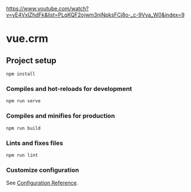 https://www.youtube.com/watch?v=yE4VxlZhdFk&list=PLqKQF2ojwm3njNpksFCi8o-_c-9Vva_W0&index=9
# vue.crm

## Project setup
```
npm install
```

### Compiles and hot-reloads for development
```
npm run serve
```

### Compiles and minifies for production
```
npm run build
```

### Lints and fixes files
```
npm run lint
```

### Customize configuration
See [Configuration Reference](https://cli.vuejs.org/config/).
